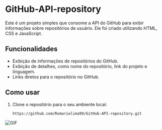 # GitHub-API-repository
Este é um projeto simples que consome a API do GitHub para exibir informações sobre repositórios de usuário. Ele foi criado utilizando HTML, CSS e JavaScript.

## Funcionalidades

- Exibição de informações de repositórios do GitHub.
- Exibição de detalhes, como nome do repositório, link do projeto e linguagem.
- Links diretos para o repositório no GitHub.

## Como usar

1. Clone o repositório para o seu ambiente local:

   ```bash
   https://github.com/Romariolima99/GitHub-API-repository.git


<img src="https://i.imgur.com/STbojWw.png" alt="GIF" data-canonical-src="https://i.imgur.com/STbojWw.png" style="max-width: 50%;">

